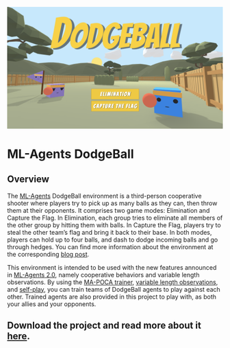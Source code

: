 [![Header](/doc_images/Dodgeball_TitleScreen.png)](https://github.com/Unity-Technologies/ml-agents-dodgeball-env)

# ML-Agents DodgeBall

## Overview

The [ML-Agents](https://github.com/Unity-Technologies/ml-agents) DodgeBall environment is a third-person cooperative shooter where players try to pick up as many balls as they can, then throw them at their opponents. It comprises two game modes: Elimination and Capture the Flag. In Elimination, each group tries to eliminate all members of the other group by hitting them with balls. In Capture the Flag, players try to steal the other team’s flag and bring it back to their base. In both modes, players can hold up to four balls, and dash to dodge incoming balls and go through hedges. You can find more information about the environment at the corresponding [blog post](https://blog.unity.com/technology/ml-agents-plays-dodgeball).

This environment is intended to be used with the new features announced in [ML-Agents 2.0](https://blog.unity.com/technology/ml-agents-v20-release-now-supports-training-complex-cooperative-behaviors), namely cooperative behaviors and variable length observations. By using the [MA-POCA trainer](https://github.com/Unity-Technologies/ml-agents/blob/release_18_docs/docs/Learning-Environment-Design-Agents.md#groups-for-cooperative-scenarios), [variable length observations](https://github.com/Unity-Technologies/ml-agents/blob/release_18_docs/docs/Learning-Environment-Design-Agents.md#groups-for-cooperative-scenarios), and [self-play](https://github.com/Unity-Technologies/ml-agents/blob/release_18_docs/docs/Learning-Environment-Design-Agents.md#teams-for-adversarial-scenarios), you can train teams of DodgeBall agents to play against each other. Trained agents are also provided in this project to play with, as both your allies and your opponents.

## Download the project and read more about it [here](https://github.com/Unity-Technologies/ml-agents-dodgeball-env).


